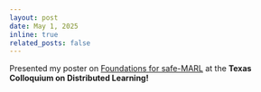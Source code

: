 ```yaml
---
layout: post
date: May 1, 2025
inline: true
related_posts: false
---
```


Presented my poster on [Foundations for safe-MARL](https://drive.google.com/file/d/18-IhNqaGfq9nxIhdxYxlveywRXtWTzff/view?usp=share_link) at the **Texas Colloquium on Distributed Learning!**
